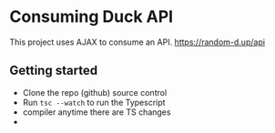 # Consuming Duck API
This project uses AJAX to consume an API.
https://random-d.up/api

## Getting started
- Clone the repo (github) source control
- Run `tsc --watch` to run the Typescript
- compiler anytime there are TS changes
- 

